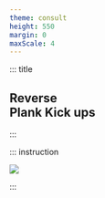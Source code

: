 ```yaml
---
theme: consult
height: 550
margin: 0
maxScale: 4
---
```

<!-- slide template="[[gym-ex]]" -->

::: title
## Reverse<br> Plank Kick ups
:::

::: instruction

![](https://thumbs.gfycat.com/FluffyNeatBadger-size_restricted.gif)

:::